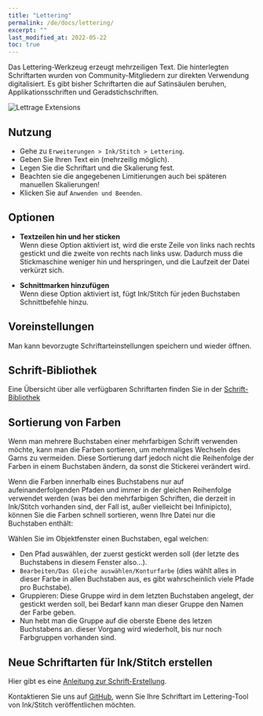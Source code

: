 ```yaml
---
title: "Lettering"
permalink: /de/docs/lettering/
excerpt: ""
last_modified_at: 2022-05-22
toc: true
---
```

Das Lettering-Werkzeug erzeugt mehrzeiligen Text. Die hinterlegten Schriftarten wurden von Community-Mitgliedern zur direkten Verwendung digitalisiert. Es gibt  bisher Schriftarten die auf Satinsäulen beruhen, Applikationsschriften und Geradstichschriften. 

![Lettrage Extensions](/assets/images/docs/lettering.jpg)

## Nutzung

* Gehe zu `Erweiterungen > Ink/Stitch > Lettering`.
* Geben Sie Ihren Text ein (mehrzeilig möglich).
* Legen Sie die Schriftart und die Skalierung fest.
* Beachten sie die angegebenen Limitierungen auch bei späteren manuellen Skalierungen!
* Klicken Sie auf `Anwenden und Beenden`.

## Optionen

* **Textzeilen hin und her sticken**<br>
Wenn diese Option aktiviert ist, wird die erste Zeile von links nach rechts gestickt und die zweite von rechts nach links usw.
  Dadurch muss die Stickmaschine weniger hin und herspringen, und die Laufzeit der Datei verkürzt sich.

* **Schnittmarken hinzufügen**<br>
   Wenn diese Option aktiviert ist, fügt Ink/Stitch für jeden Buchstaben Schnittbefehle hinzu.

## Voreinstellungen

Man kann bevorzugte Schriftarteinstellungen speichern und wieder öffnen.

## Schrift-Bibliothek

Eine Übersicht über alle verfügbaren Schriftarten finden Sie in der [Schrift-Bibliothek](/de/fonts/font-library/)

## Sortierung von Farben
Wenn man mehrere Buchstaben einer mehrfarbigen Schrift verwenden möchte, kann man die Farben sortieren, um mehrmaliges Wechseln des Garns zu vermeiden. Diese Sortierung darf jedoch nicht die Reihenfolge der Farben in einem Buchstaben ändern, da sonst die Stickerei verändert wird. 

Wenn die Farben innerhalb eines Buchstabens nur auf aufeinanderfolgenden Pfaden und immer in der gleichen Reihenfolge verwendet werden (was bei den mehrfarbigen Schriften, die derzeit in Ink/Stitch vorhanden sind, der Fall ist, außer vielleicht bei Infinipicto), können Sie die Farben schnell sortieren, wenn Ihre Datei nur die Buchstaben enthält:

Wählen Sie im Objektfenster einen Buchstaben, egal welchen:

* Den Pfad auswählen, der zuerst gestickt werden soll (der letzte des Buchstabens in diesem Fenster also...).
* `Bearbeiten/Das Gleiche auswählen/Konturfarbe` (dies wählt alles in dieser Farbe in allen Buchstaben aus, es gibt wahrscheinlich viele Pfade pro Buchstabe).
* Gruppieren: Diese Gruppe wird in dem letzten Buchstaben angelegt, der gestickt werden soll, bei Bedarf kann man dieser Gruppe den Namen der Farbe geben.
* Nun hebt man die Gruppe auf die oberste Ebene des letzen Buchstabens an.
dieser Vorgang wird wiederholt, bis nur noch Farbgruppen vorhanden sind.

## Neue Schriftarten für Ink/Stitch erstellen
Hier gibt es eine [Anleitung zur Schrift-Erstellung](/de/tutorials/font-creation/).

Kontaktieren Sie uns auf [GitHub](https://github.com/inkstitch/inkstitch/issues), wenn Sie Ihre Schriftart im Lettering-Tool von Ink/Stitch veröffentlichen möchten.
